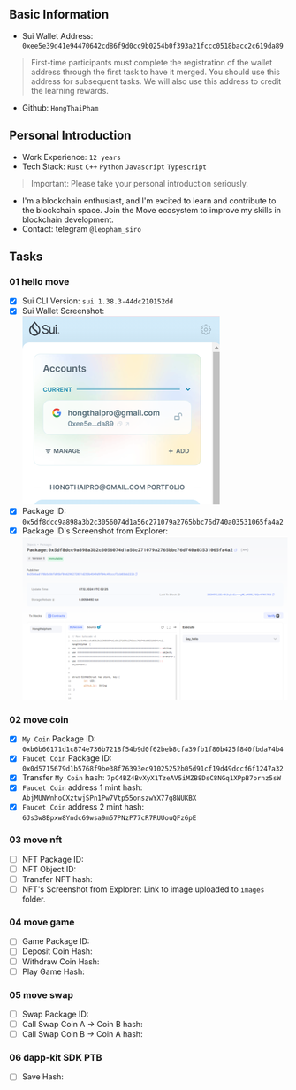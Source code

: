 ## Basic Information
- Sui Wallet Address: `0xee5e39d41e94470642cd86f9d0cc9b0254b0f393a21fccc0518bacc2c619da89`
> First-time participants must complete the registration of the wallet address through the first task to have it merged. You should use this address for subsequent tasks. We will also use this address to credit the learning rewards.
- Github: `HongThaiPham`

## Personal Introduction
- Work Experience: `12 years`
- Tech Stack: `Rust` `C++` `Python` `Javascript` `Typescript`
> Important: Please take your personal introduction seriously.
- I'm a blockchain enthusiast, and I'm excited to learn and contribute to the blockchain space. Join the Move ecosystem to improve my skills in blockchain development.
- Contact: telegram `@leopham_siro`

## Tasks

### 01 hello move
- [x] Sui CLI Version: `sui 1.38.3-44dc210152dd`
- [x] Sui Wallet Screenshot: ![](./images/sui-wallet.png)
- [x] Package ID: `0x5df8dcc9a898a3b2c3056074d1a56c271079a2765bbc76d740a03531065fa4a2`
- [x] Package ID's Screenshot from Explorer: ![](./images/package-id.png)

### 02 move coin
- [x] `My Coin` Package ID: `0xb6b66171d1c874e736b7218f54b9d0f62beb8cfa39fb1f80b425f840fbda74b4`
- [x] `Faucet Coin` Package ID: `0x0d5715679d1b5768f9be38f76393ec91025252b05d91cf19d49dccf6f1247a32`
- [x] Transfer `My Coin` hash: `7pC4BZ4BvXyX1TzeAV5iMZB8DsC8NGq1XPpB7ornz5sW`
- [x] `Faucet Coin` address 1 mint hash: `AbjMUNWnhoCXztwjSPn1Pw7Vtp55onszwYX77g8NUKBX`
- [x] `Faucet Coin` address 2 mint hash: `6Js3w8Bpxw8Yndc69wsa9m57PNzP77cR7RUUouQFz6pE`

### 03 move nft
- [ ] NFT Package ID:
- [ ] NFT Object ID:
- [ ] Transfer NFT hash:
- [ ] NFT's Screenshot from Explorer: Link to image uploaded to `images` folder.

### 04 move game
- [ ] Game Package ID:
- [ ] Deposit Coin Hash:
- [ ] Withdraw Coin Hash:
- [ ] Play Game Hash:

### 05 move swap
- [ ] Swap Package ID:
- [ ] Call Swap Coin A -> Coin B hash:
- [ ] Call Swap Coin B -> Coin A hash:

### 06 dapp-kit SDK PTB
- [ ] Save Hash:
